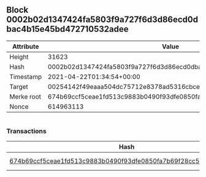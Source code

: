 ## Block 0002b02d1347424fa5803f9a727f6d3d86ecd0dbac4b15e45bd472710532adee

Attribute | Value
--- | ---
Height | 31623
Hash | 0002b02d1347424fa5803f9a727f6d3d86ecd0dbac4b15e45bd472710532adee
Timestamp | 2021-04-22T01:34:54+00:00
Target | 00254142f49eaaa504dc75712e8378ad5316cbcead634704b3734b6271167cc4
Merke root | 674b69ccf5ceae1fd513c9883b0490f93dfe0850fa7b69f28cc5436fe7d1d6db
Nonce | 614963113

```

```

### Transactions

Hash | Amount
--- | ---
[674b69ccf5ceae1fd513c9883b0490f93dfe0850fa7b69f28cc5436fe7d1d6db](674b69ccf5ceae1fd513c9883b0490f93dfe0850fa7b69f28cc5436fe7d1d6db.md) | 10.00000000 SKEPTI 
